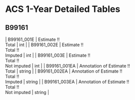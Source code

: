 # ACS 1-Year Detailed Tables

## B99161

| B99161_001E | Estimate !!<br>Total | int |
| B99161_002E | Estimate !!<br>Total !!<br>Imputed | int |
| B99161_003E | Estimate !!<br>Total !!<br>Not imputed | int |
| B99161_001EA | Annotation of Estimate !!<br>Total | string |
| B99161_002EA | Annotation of Estimate !!<br>Total !!<br>Imputed | string |
| B99161_003EA | Annotation of Estimate !!<br>Total !!<br>Not imputed | string |

